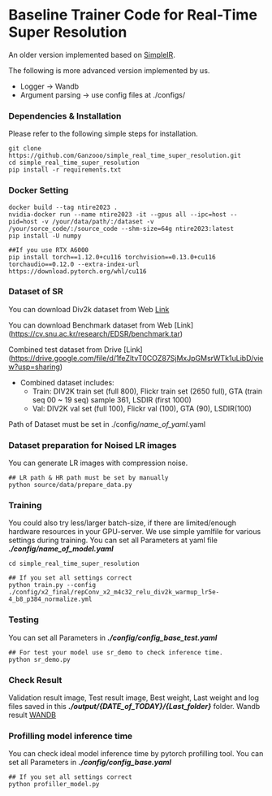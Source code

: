 # Baseline Trainer Code for Real-Time Super Resolution
An older version implemented based on [SimpleIR](https://github.com/xindongzhang/SimpleIR).

The following is more advanced version implemented by us.
  - Logger -> Wandb
  - Argument parsing -> use config files at ./configs/

### Dependencies & Installation

Please refer to the following simple steps for installation.

```
git clone https://github.com/Ganzooo/simple_real_time_super_resolution.git
cd simple_real_time_super_resolution
pip install -r requirements.txt
```

### Docker Setting
```
docker build --tag ntire2023 .
nvidia-docker run --name ntire2023 -it --gpus all --ipc=host --pid=host -v /your/data/path/:/dataset -v /your/sorce_code/:/source_code --shm-size=64g ntire2023:latest
pip install -U numpy

##If you use RTX A6000
pip install torch==1.12.0+cu116 torchvision==0.13.0+cu116 torchaudio==0.12.0 --extra-index-url https://download.pytorch.org/whl/cu116
```

### Dataset of SR

You can download Div2k dataset from Web [Link](https://cv.snu.ac.kr/research/EDSR/DIV2K.tar)

You can download Benchmark dataset from Web [Link] (https://cv.snu.ac.kr/research/EDSR/benchmark.tar)

Combined test dataset from Drive [Link] (https://drive.google.com/file/d/1feZltvT0COZ87SjMxJpGMsrWTk1uLibD/view?usp=sharing)
 - Combined dataset includes: 
    - Train: DIV2K train set (full 800), Flickr train set (2650 full), GTA (train seq 00 ~ 19 seq) sample 361, LSDIR (first 1000)
    - Val: DIV2K val set (full 100), Flickr val (100), GTA (90), LSDIR(100)

Path of Dataset must be set in ./config/*name_of_yaml*.yaml

### Dataset preparation for Noised LR images
You can generate LR images with compression noise.
```
## LR path & HR path must be set by manually
python source/data/prepare_data.py 
```

### Training
You could also try less/larger batch-size, if there are limited/enough hardware resources in your GPU-server.
We use simple yamlfile for various settings during training. 
You can set all Parameters at yaml file ***./config/name_of_model.yaml***
```
cd simple_real_time_super_resolution

## If you set all settings correct
python train.py --config ./config/x2_final/repConv_x2_m4c32_relu_div2k_warmup_lr5e-4_b8_p384_normalize.yml
```
### Testing
You can set all Parameters in ***./config/config_base_test.yaml***

```
## For test your model use sr_demo to check inference time.
python sr_demo.py
```

### Check Result
Validation result image, Test result image, Best weight, Last weight and log files saved in this ***./output/{DATE_of_TODAY}/{Last_folder}*** folder.
Wandb result [WANDB](https://wandb.ai/iilab/ECCV_MAI2020_SR)

### Profilling model inference time
You can check ideal model inference time by pytorch profilling tool. You can set all Parameters in ***./config/config_base.yaml***
```
## If you set all settings correct
python profiller_model.py
```
